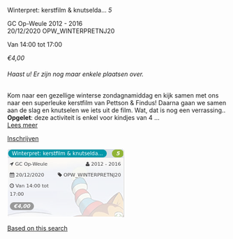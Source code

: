 Winterpret: kerstfilm & knutselda... *5*

GC Op-Weule 2012 - 2016  
20/12/2020 OPW\_WINTERPRETNJ20  

Van 14:00 tot 17:00

*€4,00*

  

###### *Haast u! Er zijn nog maar enkele plaatsen over.*

  

Kom naar een gezellige winterse zondagnamiddag en kijk samen met ons naar een superleuke kerstfilm van Pettson & Findus! Daarna gaan we samen aan de slag en knutselen we iets uit de film. Wat, dat is nog een verrassing..  
**Opgelet**: deze activiteit is enkel voor kindjes van 4  ...  
[Lees meer](https://tickets.vgc.be/activity/subscribe/OPW_WINTERPRETNJ20)

[Inschrijven](https://tickets.vgc.be/activity/subscribe/OPW_WINTERPRETNJ20)

![](57976.png)

[Based on this search](https://tickets.vgc.be/activity/index?&vrijeplaatsen=1&Age%5B%5D=3%2C4&entity=282&Period%5B%5D=347)